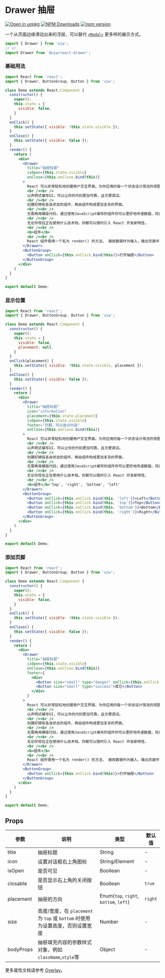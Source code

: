 Drawer 抽屉
===

[![Open in unpkg](https://img.shields.io/badge/Open%20in-unpkg-blue)](https://uiwjs.github.io/npm-unpkg/#/pkg/@uiw/react-drawer/file/README.md)
[![NPM Downloads](https://img.shields.io/npm/dm/@uiw/react-drawer.svg?style=flat)](https://www.npmjs.com/package/@uiw/react-drawer)
[![npm version](https://img.shields.io/npm/v/@uiw/react-drawer.svg?label=@uiw/react-drawer)](https://npmjs.com/@uiw/react-drawer)

一个从页面边缘滑动出来的浮层，可以替代 [`<Modal>`](#/components/modal) 更多样的展示方式。

```jsx
import { Drawer } from 'uiw';
// or
import Drawer from '@uiw/react-drawer';
```

### 基础用法

```jsx mdx:preview&bg=#fff
import React from 'react';
import { Drawer, ButtonGroup, Button } from 'uiw';

class Demo extends React.Component {
  constructor() {
    super();
    this.state = {
      visible: false,
    }
  }
  onClick() {
    this.setState({ visible: !this.state.visible });
  }
  onClose() {
    this.setState({ visible: false });
  }
  render() {
    return (
      <div>
        <Drawer
          title="抽屉标题"
          isOpen={this.state.visible}
          onClose={this.onClose.bind(this)}
        >
          React 可以非常轻松地创建用户交互界面。为你应用的每一个状态设计简洁的视图，在数据改变时 React 也可以高效地更新渲染界面。
          <br /><br />
          以声明式编写UI，可以让你的代码更加可靠，且方便调试。
          <br /><br />
          创建好拥有各自状态的组件，再由组件构成更加复杂的界面。
          <br /><br />
          无需再用模版代码，通过使用JavaScript编写的组件你可以更好地传递数据，将应用状态和DOM拆分开来。
          <br /><br />
          无论你现在正在使用什么技术栈，你都可以随时引入 React 开发新特性。
          <br /><br />
          <b>组件</b>
          <br /><br />
          React 组件使用一个名为 render() 的方法， 接收数据作为输入，输出页面中对应展示的内容。 下面这个示例中类似XML的写法被称为JSX. 输入的数据通过 this.props 传入 render() 方法。
        </Drawer>
        <ButtonGroup>
          <Button onClick={this.onClick.bind(this)}>打开抽屉</Button>
        </ButtonGroup>
      </div>
    )
  }
}

export default Demo;
```

### 显示位置

```jsx mdx:preview&bg=#fff
import React from 'react';
import { Drawer, ButtonGroup, Button } from 'uiw';

class Demo extends React.Component {
  constructor() {
    super();
    this.state = {
      visible: false,
      placement: null,
    }
  }
  onClick(placement) {
    this.setState({ visible: !this.state.visible, placement });
  }
  onClose() {
    this.setState({ visible: false });
  }
  render() {
    return (
      <div>
        <Drawer
          title="抽屉标题"
          icon="information"
          placement={this.state.placement}
          isOpen={this.state.visible}
          footer="页脚，可以放点内容"
          onClose={this.onClose.bind(this)}
        >
          React 可以非常轻松地创建用户交互界面。为你应用的每一个状态设计简洁的视图，在数据改变时 React 也可以高效地更新渲染界面。
          <br /><br />
          以声明式编写UI，可以让你的代码更加可靠，且方便调试。
          <br /><br />
          创建好拥有各自状态的组件，再由组件构成更加复杂的界面。
          <br /><br />
          无需再用模版代码，通过使用JavaScript编写的组件你可以更好地传递数据，将应用状态和DOM拆分开来。
          <br /><br />
          无论你现在正在使用什么技术栈，你都可以随时引入 React 开发新特性。
          <br /><br />
          <b>组件</b>'top', 'right', 'bottom', 'left'
        </Drawer>
        <ButtonGroup>
          <Button onClick={this.onClick.bind(this, 'left')}>Left</Button>
          <Button onClick={this.onClick.bind(this, 'top')}>Top</Button>
          <Button onClick={this.onClick.bind(this, 'bottom')}>Bottom</Button>
          <Button onClick={this.onClick.bind(this, 'right')}>Right</Button>
        </ButtonGroup>
      </div>
    )
  }
}

export default Demo;
```


### 添加页脚

```jsx mdx:preview&bg=#fff
import React from 'react';
import { Drawer, ButtonGroup, Button } from 'uiw';

class Demo extends React.Component {
  constructor() {
    super();
    this.state = {
      visible: false,
    }
  }
  onClick() {
    this.setState({ visible: !this.state.visible });
  }
  onClose() {
    this.setState({ visible: false });
  }
  render() {
    return (
      <div>
        <Drawer
          title="抽屉标题"
          isOpen={this.state.visible}
          onClose={this.onClose.bind(this)}
          footer={
            <div>
              <Button size="small" type="danger" onClick={this.onClick.bind(this)}>关闭抽屉</Button>
              <Button size="small" type="success">其它</Button>
            </div>
          }
        >
          React 可以非常轻松地创建用户交互界面。为你应用的每一个状态设计简洁的视图，在数据改变时 React 也可以高效地更新渲染界面。
          <br /><br />
          以声明式编写UI，可以让你的代码更加可靠，且方便调试。
          <br /><br />
          创建好拥有各自状态的组件，再由组件构成更加复杂的界面。
          <br /><br />
          无需再用模版代码，通过使用JavaScript编写的组件你可以更好地传递数据，将应用状态和DOM拆分开来。
          <br /><br />
          无论你现在正在使用什么技术栈，你都可以随时引入 React 开发新特性。
          <br /><br />
          <b>组件</b>
          <br /><br />
          React 组件使用一个名为 render() 的方法， 接收数据作为输入，输出页面中对应展示的内容。 下面这个示例中类似XML的写法被称为JSX. 输入的数据通过 this.props 传入 render() 方法。
        </Drawer>
        <ButtonGroup>
          <Button onClick={this.onClick.bind(this)}>打开抽屉</Button>
        </ButtonGroup>
      </div>
    )
  }
}

export default Demo;
```

## Props

| 参数 | 说明 | 类型 | 默认值 |
|--------- |-------- |--------- |-------- |
| title | 抽屉标题 | String | - |
| icon | 设置对话框右上角图标 | String/Element | - |
| isOpen | 是否可见 | Boollean | - |
| closable | 是否显示右上角的关闭按钮 | Boollean | `true` |
| placement | 抽屉的方向 | Enum{`top`, `right`, `bottom`, `left`} | `right` |
| size | 高度/宽度，在 `placement` 为 `top` 或 `bottom` 时使用为设置高度，否则设置宽度 | Number | - |
| bodyProps | 抽屉填充内容的参数样式对象，例如`className`,`style`等 | Object | - |


更多属性文档请参考 [Overlay](#/components/overlay)。

